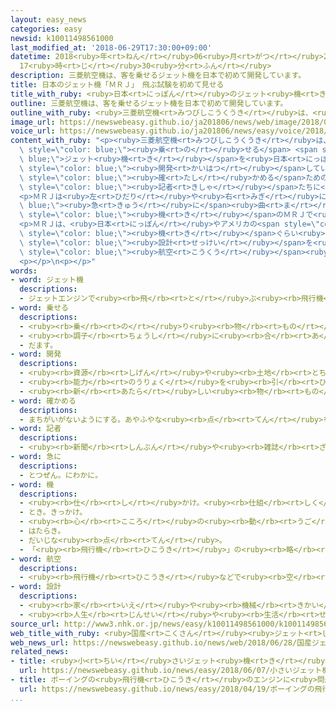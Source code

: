 ```yaml
---
layout: easy_news
categories: easy
newsid: k10011498561000
last_modified_at: '2018-06-29T17:30:00+09:00'
datetime: 2018<ruby>年<rt>ねん</rt></ruby>06<ruby>月<rt>がつ</rt></ruby>29<ruby>日<rt>にち</rt></ruby>
  17<ruby>時<rt>じ</rt></ruby>30<ruby>分<rt>ふん</rt></ruby>
description: 三菱航空機は、客を乗せるジェット機を日本で初めて開発しています。
title: 日本のジェット機「ＭＲＪ」　飛ぶ試験を初めて見せる
title_with_ruby: <ruby>日本<rt>にっぽん</rt></ruby>のジェット<ruby>機<rt>き</rt></ruby>「ＭＲＪ」　<ruby>飛<rt>と</rt></ruby>ぶ<ruby>試験<rt>しけん</rt></ruby>を<ruby>初<rt>はじ</rt></ruby>めて<ruby>見<rt>み</rt></ruby>せる
outline: 三菱航空機は、客を乗せるジェット機を日本で初めて開発しています。
outline_with_ruby: <ruby>三菱航空機<rt>みつびしこうくうき</rt></ruby>は、<ruby>客<rt>きゃく</rt></ruby>を<ruby>乗<rt>の</rt></ruby>せるジェット<ruby>機<rt>き</rt></ruby>を<ruby>日本<rt>にっぽん</rt></ruby>で<ruby>初<rt>はじ</rt></ruby>めて<ruby>開発<rt>かいはつ</rt></ruby>しています。
image_url: https://newswebeasy.github.io/ja201806/news/web/image/2018/06/28/K10011498561_1806281121_1806281129_01_02.jpg
voice_url: https://newswebeasy.github.io/ja201806/news/easy/voice/2018/06/29/k10011498561000.mp4
content_with_ruby: "<p><ruby>三菱航空機<rt>みつびしこうくうき</rt></ruby>は、<ruby>客<rt>きゃく</rt></ruby>を<span\
  \ style=\"color: blue;\"><ruby>乗<rt>の</rt></ruby>せる</span> <span style=\"color:\
  \ blue;\">ジェット<ruby>機<rt>き</rt></ruby></span>を<ruby>日本<rt>にっぽん</rt></ruby>で<ruby>初<rt>はじ</rt></ruby>めて<span\
  \ style=\"color: blue;\"><ruby>開発<rt>かいはつ</rt></ruby></span>しています。「ＭＲＪ」という<ruby>名前<rt>なまえ</rt></ruby>の<ruby>飛行機<rt>ひこうき</rt></ruby>で、<ruby>安全<rt>あんぜん</rt></ruby>を<span\
  \ style=\"color: blue;\"><ruby>確<rt>たし</rt></ruby>かめる</span>ための<ruby>試験<rt>しけん</rt></ruby>をアメリカで<ruby>行<rt>おこな</rt></ruby>っています。６<ruby>月<rt>がつ</rt></ruby>２７<ruby>日<rt>にち</rt></ruby>、テレビや<ruby>新聞<rt>しんぶん</rt></ruby>の<span\
  \ style=\"color: blue;\"><ruby>記者<rt>きしゃ</rt></ruby></span>たちに<ruby>初<rt>はじ</rt></ruby>めてＭＲＪの<ruby>試験<rt>しけん</rt></ruby>を<ruby>見<rt>み</rt></ruby>せました。</p>\n\
  <p>ＭＲＪは<ruby>左<rt>ひだり</rt></ruby>や<ruby>右<rt>みぎ</rt></ruby>に<span style=\"color:\
  \ blue;\"><ruby>急<rt>きゅう</rt></ruby>に</span><ruby>曲<rt>ま</rt></ruby>がったり、<ruby>速<rt>はや</rt></ruby>さや<ruby>高<rt>たか</rt></ruby>さを<ruby>変<rt>か</rt></ruby>えたりして<ruby>飛<rt>と</rt></ruby>びました。<ruby>三菱航空機<rt>みつびしこうくうき</rt></ruby>は、４<span\
  \ style=\"color: blue;\"><ruby>機<rt>き</rt></ruby></span>のＭＲＪで<ruby>試験<rt>しけん</rt></ruby>を<ruby>行<rt>おこな</rt></ruby>っていて、<ruby>試験<rt>しけん</rt></ruby>で<ruby>必要<rt>ひつよう</rt></ruby>な<ruby>時間<rt>じかん</rt></ruby>の<ruby>半分<rt>はんぶん</rt></ruby><ruby>以上<rt>いじょう</rt></ruby>を<ruby>飛<rt>と</rt></ruby>んだと<ruby>話<rt>はな</rt></ruby>しています。</p>\n\
  <p>ＭＲＪは、<ruby>日本<rt>にっぽん</rt></ruby>やアメリカの<span style=\"color: blue;\"><ruby>航空<rt>こうくう</rt></ruby></span><ruby>会社<rt>がいしゃ</rt></ruby>などが４００<span\
  \ style=\"color: blue;\"><ruby>機<rt>き</rt></ruby></span>ぐらい<ruby>買<rt>か</rt></ruby>うことになっています。しかし、<span\
  \ style=\"color: blue;\"><ruby>設計<rt>せっけい</rt></ruby></span>を<ruby>変<rt>か</rt></ruby>えたりしたため、ＭＲＪを<span\
  \ style=\"color: blue;\"><ruby>航空<rt>こうくう</rt></ruby></span><ruby>会社<rt>がいしゃ</rt></ruby>などに<ruby>届<rt>とど</rt></ruby>ける<ruby>約束<rt>やくそく</rt></ruby>の<ruby>日<rt>ひ</rt></ruby>は５<ruby>回<rt>かい</rt></ruby>も<ruby>遅<rt>おく</rt></ruby>れていて、２０２０<ruby>年<rt>ねん</rt></ruby>になりそうです。</p>\n\
  <p></p>\n<p></p>"
words:
- word: ジェット機
  descriptions:
  - ジェットエンジンで<ruby><rb>飛</rb><rt>と</rt></ruby>ぶ<ruby><rb>飛行機</rb><rt>ひこうき</rt></ruby>。
- word: 乗せる
  descriptions:
  - <ruby><rb>乗</rb><rt>の</rt></ruby>り<ruby><rb>物</rb><rt>もの</rt></ruby>や<ruby><rb>動物</rb><rt>どうぶつ</rt></ruby>などに<ruby><rb>人</rb><rt>ひと</rt></ruby>や<ruby><rb>物</rb><rt>もの</rt></ruby>を<ruby><rb>積</rb><rt>つ</rt></ruby>む。
  - <ruby><rb>調子</rb><rt>ちょうし</rt></ruby>に<ruby><rb>合</rb><rt>あ</rt></ruby>わせる。
  - だます。
- word: 開発
  descriptions:
  - <ruby><rb>資源</rb><rt>しげん</rt></ruby>や<ruby><rb>土地</rb><rt>とち</rt></ruby>などを<ruby><rb>生活</rb><rt>せいかつ</rt></ruby>に<ruby><rb>役立</rb><rt>やくだ</rt></ruby>つようにすること。
  - <ruby><rb>能力</rb><rt>のうりょく</rt></ruby>を<ruby><rb>引</rb><rt>ひ</rt></ruby>き<ruby><rb>出</rb><rt>だ</rt></ruby>して<ruby><rb>育</rb><rt>そだ</rt></ruby>てること。
  - <ruby><rb>新</rb><rt>あたら</rt></ruby>しい<ruby><rb>物</rb><rt>もの</rt></ruby>を<ruby><rb>作</rb><rt>つく</rt></ruby>り<ruby><rb>出</rb><rt>だ</rt></ruby>すこと。
- word: 確かめる
  descriptions:
  - まちがいがないようにする。あやふやな<ruby><rb>点</rb><rt>てん</rt></ruby>を、はっきりさせる。
- word: 記者
  descriptions:
  - <ruby><rb>新聞</rb><rt>しんぶん</rt></ruby>や<ruby><rb>雑誌</rb><rt>ざっし</rt></ruby>などの<ruby><rb>記事</rb><rt>きじ</rt></ruby>を、<ruby><rb>取材</rb><rt>しゅざい</rt></ruby>したり<ruby><rb>書</rb><rt>か</rt></ruby>いたりする<ruby><rb>人</rb><rt>ひと</rt></ruby>。
- word: 急に
  descriptions:
  - とつぜん。にわかに。
- word: 機
  descriptions:
  - <ruby><rb>仕</rb><rt>し</rt></ruby>かけ。<ruby><rb>仕組</rb><rt>しく</rt></ruby>み。
  - とき。きっかけ。
  - <ruby><rb>心</rb><rt>こころ</rt></ruby>の<ruby><rb>動</rb><rt>うご</rt></ruby>き。
  - はたらき。
  - だいじな<ruby><rb>点</rb><rt>てん</rt></ruby>。
  - 「<ruby><rb>飛行機</rb><rt>ひこうき</rt></ruby>」の<ruby><rb>略</rb><rt>りゃく</rt></ruby>。また、<ruby><rb>飛行機</rb><rt>ひこうき</rt></ruby>を<ruby><rb>数</rb><rt>かぞ</rt></ruby>えることば。
- word: 航空
  descriptions:
  - <ruby><rb>飛行機</rb><rt>ひこうき</rt></ruby>などで<ruby><rb>空</rb><rt>そら</rt></ruby>を<ruby><rb>飛</rb><rt>と</rt></ruby>ぶこと。
- word: 設計
  descriptions:
  - <ruby><rb>家</rb><rt>いえ</rt></ruby>や<ruby><rb>機械</rb><rt>きかい</rt></ruby>などを<ruby><rb>作</rb><rt>つく</rt></ruby>るとき、その<ruby><rb>計画</rb><rt>けいかく</rt></ruby>を<ruby><rb>細</rb><rt>こま</rt></ruby>かく<ruby><rb>図</rb><rt>ず</rt></ruby>にかくこと。また、その<ruby><rb>計画</rb><rt>けいかく</rt></ruby>。
  - <ruby><rb>人生</rb><rt>じんせい</rt></ruby>や<ruby><rb>生活</rb><rt>せいかつ</rt></ruby>などの<ruby><rb>計画</rb><rt>けいかく</rt></ruby>を<ruby><rb>立</rb><rt>た</rt></ruby>てること。
source_url: http://www3.nhk.or.jp/news/easy/k10011498561000/k10011498561000.html
web_title_with_ruby: <ruby>国産<rt>こくさん</rt></ruby><ruby>ジェット<rt>じぇっと</rt></ruby><ruby>旅客機<rt>りょかっき</rt></ruby>「ＭＲＪ」<ruby>飛行<rt>ひこう</rt></ruby><ruby>試験<rt>しけん</rt></ruby>を<ruby>初公開<rt>はつこうかい</rt></ruby>
web_news_url: https://newswebeasy.github.io/news/web/2018/06/28/国産ジェット旅客機MRJ飛行試験を初公開
related_news:
- title: <ruby>小<rt>ちい</rt></ruby>さいジェット<ruby>機<rt>き</rt></ruby>「ホンダジェット」を<ruby>日本<rt>にっぽん</rt></ruby>でも<ruby>売<rt>う</rt></ruby>る
  url: https://newswebeasy.github.io/news/easy/2018/06/07/小さいジェット機ホンダジェットを日本でも売る
- title: ボーイングの<ruby>飛行機<rt>ひこうき</rt></ruby>のエンジンに<ruby>問題<rt>もんだい</rt></ruby>が<ruby>起<rt>お</rt></ruby>こる<ruby>可能性<rt>かのうせい</rt></ruby>
  url: https://newswebeasy.github.io/news/easy/2018/04/19/ボーイングの飛行機のエンジンに問題が起こる可能性
...
```

